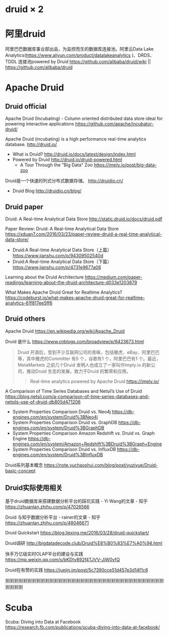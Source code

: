 
# druid × 2

# 阿里druid 

阿里巴巴数据库事业部出品，为监控而生的数据库连接池。阿里云Data Lake Analytics(https://www.aliyun.com/product/datalakeanalytics )、DRDS、TDDL 连接池powered by Druid https://github.com/alibaba/druid/wiki || https://github.com/alibaba/druid

# Apache Druid

## Druid official

Apache Druid (Incubating) - Column oriented distributed data store ideal for powering interactive applications https://github.com/apache/incubator-druid/

Apache Druid (incubating) is a high performance real-time analytics database. http://druid.io/
- What is Druid? http://druid.io/docs/latest/design/index.html
- Powered by Druid http://druid.io/druid-powered.html
  * A Tour Through the "Big Data" Zoo https://imply.io/post/big-data-zoo 

Druid是一个快速的列式分布式数据存储。 http://druidio.cn/
- Druid Blog http://druidio.cn/blog/

## Druid paper

Druid: A Real-time Analytical Data Store http://static.druid.io/docs/druid.pdf

Paper Review: Druid: A Real-time Analytical Data Store https://xduan7.com/2016/03/23/paper-review-druid-a-real-time-analytical-data-store/

- Druid:A Real-time Analytical Data Store（上篇） https://www.jianshu.com/p/94309502540d
- Druid:A Real-time Analytical Data Store（下篇） https://www.jianshu.com/p/4731e9677a08

Learning about the Druid Architecture https://medium.com/paper-readings/learning-about-the-druid-architecture-d033e1203879

What Makes Apache Druid Great for Realtime Analytics? https://codeburst.io/what-makes-apache-druid-great-for-realtime-analytics-61f817ee5ff6

## Druid others

Apache Druid https://en.wikipedia.org/wiki/Apache_Druid

Druid 是什么 https://www.cnblogs.com/broadview/p/6423673.html
> Druid 开源后，受到不少互联网公司的青睐，包括雅虎、eBay、阿里巴巴等，其中雅虎的Committer 有5 个，谷歌有1 个，阿里巴巴有1 个。最近，MetaMarkets 之前几个Druid 发明人也成立了一家叫作Imply.io 的新公司，推动Druid 生态的发展，致力于Druid 的繁荣和应用。
>> Real-time analytics powered by Apache Druid https://imply.io/

A Comparison of Time Series Databases and Netsil’s Use of Druid https://blog.netsil.com/a-comparison-of-time-series-databases-and-netsils-use-of-druid-db805d471206

- System Properties Comparison Druid vs. Neo4j https://db-engines.com/en/system/Druid%3BNeo4j
- System Properties Comparison Druid vs. GraphDB https://db-engines.com/en/system/Druid%3BGraphDB
- System Properties Comparison Amazon Redshift vs. Druid vs. Graph Engine https://db-engines.com/en/system/Amazon+Redshift%3BDruid%3BGraph+Engine
- System Properties Comparison Druid vs. InfluxDB https://db-engines.com/en/system/Druid%3BInfluxDB

Druid系列基本概念 https://note.yuchaoshui.com/blog/post/yuziyue/Druid-basic-concept

## Druid实际使用相关

基于druid数据库来搭建数据分析平台的踩坑实践 - Yi Wang的文章 - 知乎 https://zhuanlan.zhihu.com/p/47026566

Druid 与知乎数据分析平台 - rainer的文章 - 知乎 https://zhuanlan.zhihu.com/p/48046671

Druid Quickstart https://blog.liexing.me/2016/03/28/druid-quickstart/

Druid调研 http://bigdatadecode.club/Druid%E8%B0%83%E7%A0%94.html

快手万亿级实时OLAP平台的建设与实践 https://mp.weixin.qq.com/s/bKDtv892f4TJVV-JjW0vfQ

Druid在有赞的实践 https://juejin.im/post/5c7390cce51d457e3d14f1c6

:u5272::u5272::u5272::u5272::u5272::u5272::u5272::u5272::u5272::u5272::u5272::u5272::u5272::u5272::u5272::u5272::u5272::u5272::u5272::u5272::u5272::u5272::u5272::u5272::u5272::u5272::u5272::u5272::u5272::u5272::u5272::u5272::u5272::u5272::u5272::u5272::u5272::u5272::u5272::u5272:

# Scuba

Scuba: Diving into Data at Facebook https://research.fb.com/publications/scuba-diving-into-data-at-facebook/
